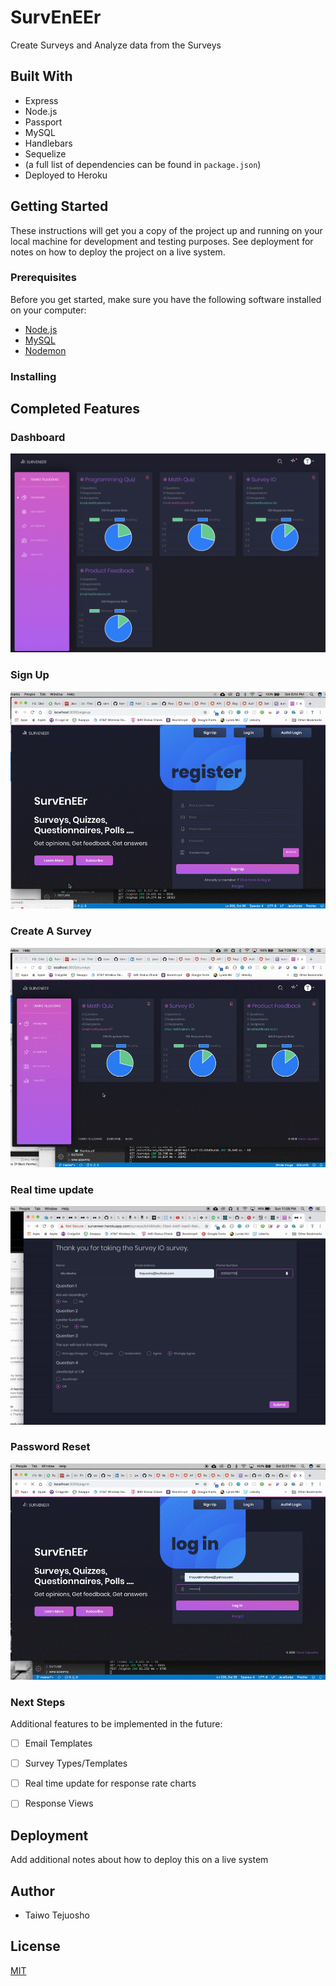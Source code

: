 # SurvEnEEr
Create Surveys and Analyze data from the Surveys

## Built With

* Express
* Node.js
* Passport
* MySQL
* Handlebars
* Sequelize
* (a full list of dependencies can be found in `package.json`)
* Deployed to Heroku

## Getting Started

These instructions will get you a copy of the project up and running on your local machine for development and testing purposes. See deployment for notes on how to deploy the project on a live system.

### Prerequisites

Before you get started, make sure you have the following software installed on your computer:

- [Node.js](https://nodejs.org/en/)
- [MySQL](https://www.mysql.com/)
- [Nodemon](https://nodemon.io/)

### Installing

## Completed Features
### Dashboard
![](Dashboard.png)

### Sign Up

![](SignUp.gif)

### Create A Survey

![](NewSurvey.gif)

### Real time update

![](RealtimeUpdate.gif)

### Password Reset

![](PasswordReset.gif)

### Next Steps

Additional features to be implemented in the future:

- [ ] Email Templates
- [ ] Survey Types/Templates
- [ ] Real time update for response rate charts
- [ ] Response Views


## Deployment

Add additional notes about how to deploy this on a live system

## Author

* Taiwo Tejuosho

## License
[MIT](https://choosealicense.com/licenses/mit/)
